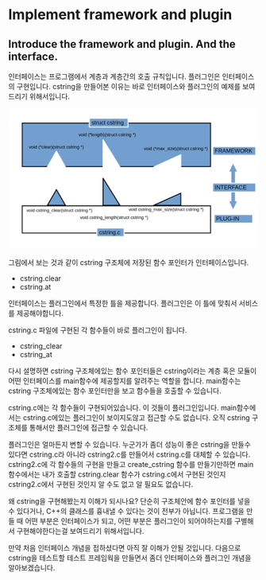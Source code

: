 # Implement framework and plugin

## Introduce the framework and plugin. And the interface.

인터페이스는 프로그램에서 계층과 계층간의 호출 규칙입니다. 플러그인은 인터페이스의 구현입니다. cstring을 만들어본 이유는 바로 인터페이스와 플러그인의 예제를 보여드리기 위해서입니다.

![interface and plug-in of cstring](/interface.png)

그림에서 보는 것과 같이 cstring 구조체에 저장된 함수 포인터가 인터페이스입니다.
* cstring.clear
* cstring.at

인터페이스는 플러그인에서 특정한 틀을 제공합니다. 플러그인은 이 틀에 맞춰서 서비스를 제공해야합니다.

cstring.c 파일에 구현된 각 함수들이 바로 플러그인이 됩니다.
* cstring_clear
* cstring_at

다시 설명하면 cstring 구조체에있는 함수 포인터들은 cstring이라는 계층 혹은 모듈이 어떤 인터페이스를 main함수에 제공할지를 알려주는 역할을 합니다. main함수는 cstring 구조체에있는 함수 포인터만을 보고 함수들을 호출할 수 있습니다.

cstring.c에는 각 함수들이 구현되어있습니다. 이 것들이 플러그인입니다. main함수에서는 cstring.c에있는 플러그인이 보이지도않고 접근할 수도 없습니다. 오직 cstring 구조체를 통해서만 플러그인에 접근할 수 있습니다.

플러그인은 얼마든지 변할 수 있습니다. 누군가가 좀더 성능이 좋은 cstring을 만들수 있다면 cstring.c라 아니라 cstring2.c를 만들어서 cstring.c를 대체할 수 있습니다. cstring2.c에 각 함수들의 구현을 만들고 create_cstring 함수를 만들기만하면 main함수에서는 내가 호출할 cstring.clear 함수가 cstring.c에서 구현된 것인지 cstring2.c에서 구현된 것인지 알 수도 없고 알 필요도 없습니다.

왜 cstring을 구현해봤는지 이해가 되시나요? 단순히 구조체안에 함수 포인터를 넣을 수 있다거나, C++의 클래스를 흉내낼 수 있다는 것이 전부가 아닙니다. 프로그램을 만들 때 어떤 부분은 인터페이스가 되고, 어떤 부분은 플러그인이 되어야하는지를 구별해서 구현해야한다는걸 보여드리기 위해서입니다.

만약 처음 인터페이스 개념을 접하셨다면 아직 잘 이해가 안될 것입니다. 다음으로 cstring을 테스트할 테스트 프레임웍을 만들면서 좀더 인터페이스와 플러그인 개념을 알아보겠습니다.
